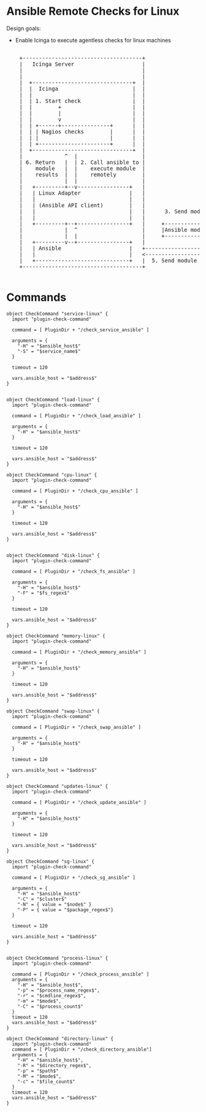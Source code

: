 # Ansible Remote Checks for Linux


Design goals:

 - Enable Icinga to execute agentless checks for linux machines

<pre>

    +-------------------------------------+
    |   Icinga Server                     |
    |                                     |
    |                                     |
    |  +-------------------------------+  |
    |  |  Icinga                       |  |
    |  |                               |  |
    |  | 1. Start check                |  |
    |  |        +                      |  |
    |  |        |                      |  |
    |  |        v                      |  |
    |  | +------+---------------+      |  |
    |  | | Nagios checks        |      |  |
    |  | |                      |      |  |
    |  | +----------------------+      |  |
    |  +-------------------------------+  |
    |             ^  |                    |
    | 6. Return   |  | 2. Call ansible to |
    |    module   |  |    execute module  |
    |    results  |  |    remotely        |
    |             |  |                    |
    |   +---------+--v----------------+   |
    |   | Linux Adapter               |   |                          +--------------------------+
    |   |                             |   |                          |  Remote Linux Server     |
    |   | (Ansible API client)        |   |                          |                          |
    |   |                             |   |      3. Send module      |                          |
    |   |                             |   |                          |   4. Execute  module     |
    |   +---------+--+----------------+   |     +--------------+     |                          |
    |             |  ^                    |     |Ansible module|     |    +--------------+      |
    |             |  |                    |     +--------------+     |    |Ansible module|      |
    |   +---------v--+----------------+   |                          |    +--------------+      |
    |   | Ansible                     |   +------------------------> |                          |
    |   |                             |   <------------------------+ |                          |
    |   +-----------------------------+   |  5. Send module results  +--------------------------+
    +-------------------------------------+

</pre>

# Commands 

```
object CheckCommand "service-linux" {
  import "plugin-check-command"

  command = [ PluginDir + "/check_service_ansible" ]

  arguments = {
    "-H" = "$ansible_host$"
    "-S" = "$service_name$"
  }

  timeout = 120

  vars.ansible_host = "$address$"
}


object CheckCommand "load-linux" {
  import "plugin-check-command"

  command = [ PluginDir + "/check_load_ansible" ]

  arguments = {
    "-H" = "$ansible_host$"
  }

  timeout = 120

  vars.ansible_host = "$address$"
}

object CheckCommand "cpu-linux" {
  import "plugin-check-command"

  command = [ PluginDir + "/check_cpu_ansible" ]

  arguments = {
    "-H" = "$ansible_host$"
  }

  timeout = 120

  vars.ansible_host = "$address$"
}


object CheckCommand "disk-linux" {
  import "plugin-check-command"

  command = [ PluginDir + "/check_fs_ansible" ]

  arguments = {
    "-H" = "$ansible_host$"
    "-F" = "$fs_regex$"
  }

  timeout = 120

  vars.ansible_host = "$address$"
}

object CheckCommand "memory-linux" {
  import "plugin-check-command"

  command = [ PluginDir + "/check_memory_ansible" ]

  arguments = {
    "-H" = "$ansible_host$"
  }

  timeout = 120

  vars.ansible_host = "$address$"
}

object CheckCommand "swap-linux" {
  import "plugin-check-command"

  command = [ PluginDir + "/check_swap_ansible" ]

  arguments = {
    "-H" = "$ansible_host$"
  }

  timeout = 120

  vars.ansible_host = "$address$"
}

object CheckCommand "updates-linux" {
  import "plugin-check-command"

  command = [ PluginDir + "/check_update_ansible" ]

  arguments = {
    "-H" = "$ansible_host$"
  }

  timeout = 120

  vars.ansible_host = "$address$"
}

object CheckCommand "sg-linux" {
  import "plugin-check-command"
 
  command = [ PluginDir + "/check_sg_ansible" ]

  arguments = {                                                                                                                                                                           
    "-H" = "$ansible_host$"
    "-C" = "$cluster$"
    "-N" = { value = "$node$" }
    "-P" = { value = "$package_regex$"}
  }

  timeout = 120

  vars.ansible_host = "$address$"
}


object CheckCommand "process-linux" {                                                                                                                                                     
  import "plugin-check-command" 

  command = [ PluginDir + "/check_process_ansible" ]
  arguments = {
    "-H" = "$ansible_host$",
    "-p" = "$process_name_regex$",
    "-r" = "$cmdline_regex$",
    "-m" = "$mode$",
    "-C" = "$process_count$"
  }
  timeout = 120
  vars.ansible_host = "$address$"
}

object CheckCommand "directory-linux" {
  import "plugin-check-command"
  command = [ PluginDir + "/check_directory_ansible"]
  arguments = {
    "-H" = "$ansible_host$",
    "-R" = "$directory_regex$",
    "-p" = "$path$"
    "-M" = "$mode$",
    "-c" = "$file_count$"
  }
  timeout = 120
  vars.ansible_host = "$address$"
}
```
